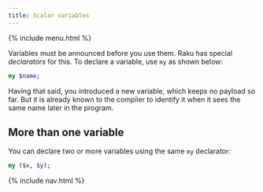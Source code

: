 ```yaml
---
title: Scalar variables
---
```


{% include menu.html %}

Variables must be announced before you use them. Raku has special _declarators_ for this. To declare a variable, use `my` as shown below:

```raku
my $name;
```

Having that said, you introduced a new variable, which keeps no payload so far. But it is already known to the compiler to identify it when it sees the same name later in the program.

## More than one variable

You can declare two or more variables using the same `my` declarator:

```raku
my ($x, $y);
```

{% include nav.html %}
